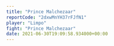 ```yaml
---
title: "Prince Malchezaar"
reportCode: "2dxwMnYH37rFJfN1"
player: "Limpo"
fight: "Prince Malchezaar"
date: 2021-06-30T19:09:58.934000+00:00
---
```


